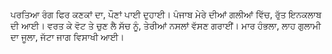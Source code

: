 ਪਰਤਿਆ ਰੰਗ ਫਿਰ ਕਣਕਾਂ ਦਾ, ਪੌਣਾਂ ਪਾਈ ਦੁਹਾਈ।
ਪੰਜਾਬ ਮੇਰੇ ਦੀਆਂ ਗਲੀਆਂ ਵਿੱਚ, ਰੁੱਤ ਇਨਕਲਾਬ ਦੀ ਆਈ।
ਵਰਤ ਕੇ ਵੋਟ ਤੇ ਚੁਣ ਲੈ ਸੱਚ ਨੂੰ, ਤੇਰੀਆਂ ਨਸਲਾਂ ਵੱਸਣ ਗਰਾਈਂ।
ਮਾਰ ਹੰਭਲਾ, ਲਾਹ ਗੁਲਾਮੀ ਦਾ ਜੂਲਾ, ਜੱਟਾ ਜਾਗ ਵਿਸਾਖੀ ਆਈ।
